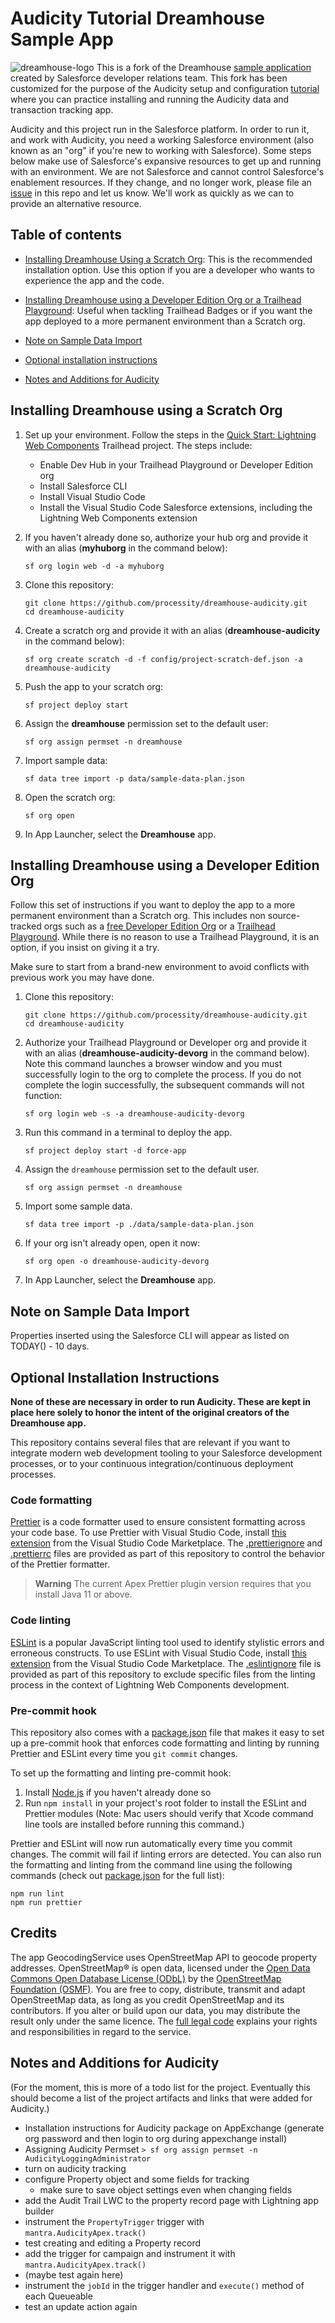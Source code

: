 # Audicity Tutorial Dreamhouse Sample App

<!--
[![CI Workflow](https://github.com/trailheadapps/dreamhouse-lwc/workflows/CI/badge.svg)](https://github.com/trailheadapps/dreamhouse-lwc/actions?query=workflow%3ACI) [![Packaging Workflow](https://github.com/trailheadapps/dreamhouse-lwc/workflows/Packaging/badge.svg)](https://github.com/trailheadapps/dreamhouse-lwc/actions?query=workflow%3APackaging) [![codecov](https://codecov.io/gh/trailheadapps/dreamhouse-lwc/branch/main/graph/badge.svg)](https://codecov.io/gh/trailheadapps/dreamhouse-lwc)
-->

![dreamhouse-logo](dreamhouse-logo.png)
This is a fork of the Dreamhouse [sample application](https://github.com/trailheadapps/dreamhouse-lwc) created by Salesforce developer relations team. This fork has been customized for the purpose of the Audicity setup and configuration [tutorial]() where you can practice installing and running the Audicity data and transaction tracking app.

Audicity and this project run in the Salesforce platform. In order to run it, and work with Audicity, you need a working Salesforce environment (also known as an "org" if you're new to working with Salesforce). Some steps below make use of Salesforce's expansive resources to get up and running with an environment. We are not Salesforce and cannot control Salesforce's enablement resources. If they change, and no longer work, please file an [issue](https://github.com/processity/dreamhouse-audicity/issues) in this repo and let us know. We'll work as quickly as we can to provide an alternative resource.

## Table of contents

-   [Installing Dreamhouse Using a Scratch Org](#installing-dreamhouse-using-a-scratch-org): This is the recommended installation option. Use this option if you are a developer who wants to experience the app and the code.

-   [Installing Dreamhouse using a Developer Edition Org or a Trailhead Playground](#installing-dreamhouse-using-a-developer-edition-org-or-a-trailhead-playground): Useful when tackling Trailhead Badges or if you want the app deployed to a more permanent environment than a Scratch org.

-   [Note on Sample Data Import](#note-on-sample-data-import)

-   [Optional installation instructions](#optional-installation-instructions)

-   [Notes and Additions for Audicity](#notes-and-additions-for-audicity)

## Installing Dreamhouse using a Scratch Org

1. Set up your environment. Follow the steps in the [Quick Start: Lightning Web Components](https://trailhead.salesforce.com/content/learn/projects/quick-start-lightning-web-components/) Trailhead project. The steps include:

    - Enable Dev Hub in your Trailhead Playground or Developer Edition org
    - Install Salesforce CLI
    - Install Visual Studio Code
    - Install the Visual Studio Code Salesforce extensions, including the Lightning Web Components extension

1. If you haven't already done so, authorize your hub org and provide it with an alias (**myhuborg** in the command below):

    ```
    sf org login web -d -a myhuborg
    ```

1. Clone this repository:

    ```
    git clone https://github.com/processity/dreamhouse-audicity.git
    cd dreamhouse-audicity
    ```

1. Create a scratch org and provide it with an alias (**dreamhouse-audicity** in the command below):

    ```
    sf org create scratch -d -f config/project-scratch-def.json -a dreamhouse-audicity
    ```

1. Push the app to your scratch org:

    ```
    sf project deploy start
    ```

1. Assign the **dreamhouse** permission set to the default user:

    ```
    sf org assign permset -n dreamhouse
    ```

1. Import sample data:

    ```
    sf data tree import -p data/sample-data-plan.json
    ```

1. Open the scratch org:

    ```
    sf org open
    ```

1. In App Launcher, select the **Dreamhouse** app.

<!--
## Installing Dreamhouse using an Unlocked Package

Follow this set of instructions if you want to deploy the app to a more permanent environment than a Scratch org or if you don't want to install the local developement tools. You can use a non source-tracked orgs such as a free [Developer Edition Org](https://developer.salesforce.com/signup) or a [Trailhead Playground](https://trailhead.salesforce.com/).

Make sure to start from a brand-new environment to avoid conflicts with previous work you may have done.

1. Log in to your org

1. Click [this link](https://login.salesforce.com/packaging/installPackage.apexp?p0=04t3h000001RcBxAAK) to install the Dreamhouse unlocked package in your org.

1. Select **Install for All Users**

1. In App Launcher, click **View all**, select the Dreamhouse app.

1. Click the **Settings** tab and click the **Import Data** button in the **Sample Data Import** component.

1. If you're attempting the [Quick Start](https://trailhead.salesforce.com/en/content/learn/projects/quick-start-dreamhouse-sample-app) on Trailhead, this step is required, but otherwise, skip:

    - Go to **Setup > Users > Permission Sets**.
    - Click **dreamhouse**.
    - Click **Manage Assignments**.
    - Check your user and click **Add Assignments**.

1. In **Setup**, under **Themes and Branding**, activate the **Lightning Lite** theme.

1. In App Launcher, select the **Dreamhouse** app.
-->

## Installing Dreamhouse using a Developer Edition Org

Follow this set of instructions if you want to deploy the app to a more permanent environment than a Scratch org.
This includes non source-tracked orgs such as a [free Developer Edition Org](https://developer.salesforce.com/signup) or a [Trailhead Playground](https://trailhead.salesforce.com/). While there is no reason to use a Trailhead Playground, it is an option, if you insist on giving it a try.

Make sure to start from a brand-new environment to avoid conflicts with previous work you may have done.

1. Clone this repository:

    ```
    git clone https://github.com/processity/dreamhouse-audicity.git
    cd dreamhouse-audicity
    ```

1. Authorize your Trailhead Playground or Developer org and provide it with an alias (**dreamhouse-audicity-devorg** in the command below). Note this command launches a browser window and you must successfully login to the org to complete the process. If you do not complete the login successfully, the subsequent commands will not function:

    ```
    sf org login web -s -a dreamhouse-audicity-devorg
    ```

1. Run this command in a terminal to deploy the app.

    ```
    sf project deploy start -d force-app
    ```

1. Assign the `dreamhouse` permission set to the default user.

    ```
    sf org assign permset -n dreamhouse
    ```

1. Import some sample data.

    ```
    sf data tree import -p ./data/sample-data-plan.json
    ```

1. If your org isn't already open, open it now:

    ```
    sf org open -o dreamhouse-audicity-devorg
    ```

1. In App Launcher, select the **Dreamhouse** app.

## Note on Sample Data Import

Properties inserted using the Salesforce CLI will appear as listed on TODAY() - 10 days.

## Optional Installation Instructions

**None of these are necessary in order to run Audicity. These are kept in place here solely to honor the intent of the original creators of the Dreamhouse app.**

This repository contains several files that are relevant if you want to integrate modern web development tooling to your Salesforce development processes, or to your continuous integration/continuous deployment processes.

### Code formatting

[Prettier](https://prettier.io 'https://prettier.io/') is a code formatter used to ensure consistent formatting across your code base. To use Prettier with Visual Studio Code, install [this extension](https://marketplace.visualstudio.com/items?itemName=esbenp.prettier-vscode) from the Visual Studio Code Marketplace. The [.prettierignore](/.prettierignore) and [.prettierrc](/.prettierrc) files are provided as part of this repository to control the behavior of the Prettier formatter.

> **Warning**
> The current Apex Prettier plugin version requires that you install Java 11 or above.

### Code linting

[ESLint](https://eslint.org/) is a popular JavaScript linting tool used to identify stylistic errors and erroneous constructs. To use ESLint with Visual Studio Code, install [this extension](https://marketplace.visualstudio.com/items?itemName=salesforce.salesforcedx-vscode-lwc) from the Visual Studio Code Marketplace. The [.eslintignore](/.eslintignore) file is provided as part of this repository to exclude specific files from the linting process in the context of Lightning Web Components development.

### Pre-commit hook

This repository also comes with a [package.json](./package.json) file that makes it easy to set up a pre-commit hook that enforces code formatting and linting by running Prettier and ESLint every time you `git commit` changes.

To set up the formatting and linting pre-commit hook:

1. Install [Node.js](https://nodejs.org) if you haven't already done so
1. Run `npm install` in your project's root folder to install the ESLint and Prettier modules (Note: Mac users should verify that Xcode command line tools are installed before running this command.)

Prettier and ESLint will now run automatically every time you commit changes. The commit will fail if linting errors are detected. You can also run the formatting and linting from the command line using the following commands (check out [package.json](./package.json) for the full list):

```
npm run lint
npm run prettier
```

## Credits

The app GeocodingService uses OpenStreetMap API to geocode property addresses. OpenStreetMap® is open data, licensed under the [Open Data Commons Open Database License (ODbL)](https://opendatacommons.org/licenses/odbl/) by the [OpenStreetMap Foundation (OSMF)](https://wiki.osmfoundation.org/wiki/Main_Page). You are free to copy, distribute, transmit and adapt OpenStreetMap data, as long as you credit OpenStreetMap and its contributors. If you alter or build upon our data, you may distribute the result only under the same licence. The [full legal code](https://opendatacommons.org/licenses/odbl/1-0/) explains your rights and responsibilities in regard to the service.

## Notes and Additions for Audicity

(For the moment, this is more of a todo list for the project. Eventually this should become a list of the project artifacts and links that were added for Audicity.)

-   Installation instructions for Audicity package on AppExchange (generate org password and then login to org during appexchange install)
-   Assigning Audicity Permset
    `> sf org assign permset -n AudicityLoggingAdministrator`
-   turn on audicity tracking
-   configure Property object and some fields for tracking
    -   make sure to save object settings even when changing fields
-   add the Audit Trail LWC to the property record page with Lightning app builder
-   instrument the `PropertyTrigger` trigger with `mantra.AudicityApex.track()`
-   test creating and editing a Property record
-   add the trigger for campaign and instrument it with `mantra.AudicityApex.track()`
-   (maybe test again here)
-   instrument the `jobId` in the trigger handler and `execute()` method of each Queueable
-   test an update action again

<!--
Some notes in case I want to revert.

I removed the following setup instruction. It seems extraneous to me. But if something comes up, I can remember I removed it here:
1. In **Setup**, under **Themes and Branding**, activate the **Lightning Lite** theme.

Removed reference to the sample data import tab. Will put that back in once I've fixed that:
> If you want to have this value randomized, perform the data import from the app Settings tab instead.

> Currently the importing data feature in the app will not add campaign records.

-->

